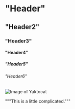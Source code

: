 # "Header"
## "Header2"
### "Header3"
#### "Header4"
##### "Header5"
###### "Header6"

![Image of Yaktocat](https://octodex.github.com/images/yaktocat.png)

"""This is a little complicated."""
